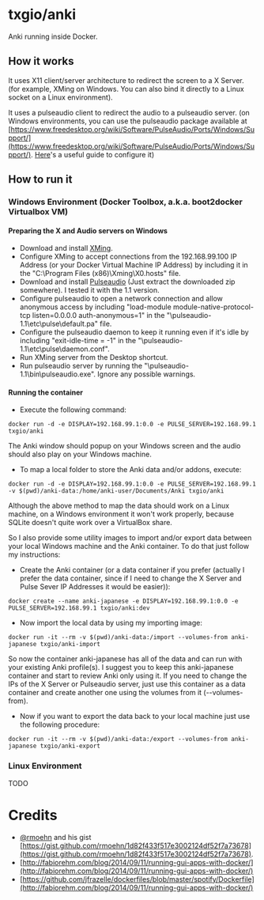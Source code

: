 # txgio/anki
Anki running inside Docker.

## How it works
It uses X11 client/server architecture to redirect the screen to a X Server. (for example, XMing on Windows. You can also bind it directly to a Linux socket on a Linux environment).

It uses a pulseaudio client to redirect the audio to a pulseaudio server. (on Windows environments, you can use the pulseaudio package available at [https://www.freedesktop.org/wiki/Software/PulseAudio/Ports/Windows/Support/](https://www.freedesktop.org/wiki/Software/PulseAudio/Ports/Windows/Support/). [Here](https://parseq.co.uk/wordpress/archives/setting-up-pulseaudio-1-0-beta-for-windows)'s a useful guide to configure it)

## How to run it

### Windows Environment (Docker Toolbox, a.k.a. boot2docker Virtualbox VM)

#### Preparing the X and Audio servers on Windows
* Download and install [XMing](https://sourceforge.net/projects/xming/).
* Configure XMing to accept connections from the 192.168.99.100 IP Address (or your Docker Virtual Machine IP Address) by including it in the "C:\Program Files (x86)\Xming\X0.hosts" file.
* Download and install [Pulseaudio](https://www.freedesktop.org/wiki/Software/PulseAudio/Ports/Windows/Support/) (Just extract the downloaded zip somewhere). I tested it with the 1.1 version.
* Configure pulseaudio to open a network connection and allow anonymous access by including "load-module module-native-protocol-tcp listen=0.0.0.0 auth-anonymous=1" in the "<pulseaudio-extraction-dir>\pulseaudio-1.1\etc\pulse\default.pa" file.
* Configure the pulseaudio daemon to keep it running even if it's idle by including "exit-idle-time = -1" in the "<pulseaudio-extraction-dir>\pulseaudio-1.1\etc\pulse\daemon.conf".
* Run XMing server from the Desktop shortcut.
* Run pulseaudio server by running the "<pulseaudio-extraction-dir>\pulseaudio-1.1\bin\pulseaudio.exe". Ignore any possible warnings.

#### Running the container
* Execute the following command:

```
docker run -d -e DISPLAY=192.168.99.1:0.0 -e PULSE_SERVER=192.168.99.1 txgio/anki
```

The Anki window should popup on your Windows screen and the audio should also play on your Windows machine.

* To map a local folder to store the Anki data and/or addons, execute:

```
docker run -d -e DISPLAY=192.168.99.1:0.0 -e PULSE_SERVER=192.168.99.1 -v $(pwd)/anki-data:/home/anki-user/Documents/Anki txgio/anki
```

Although the above method to map the data should work on a Linux machine, on a Windows environment it won't work properly, because SQLite doesn't quite work over a VirtualBox share.

So I also provide some utility images to import and/or export data between your local Windows machine and the Anki container. To do that just follow my instructions:
* Create the Anki container (or a data container if you prefer (actually I prefer the data container, since if I need to change the X Server and Pulse Sever IP Addresses it would be easier)):

```
docker create --name anki-japanese -e DISPLAY=192.168.99.1:0.0 -e PULSE_SERVER=192.168.99.1 txgio/anki:dev
```

* Now import the local data by using my importing image:

```
docker run -it --rm -v $(pwd)/anki-data:/import --volumes-from anki-japanese txgio/anki-import
```

So now the container anki-japanese has all of the data and can run with your existing Anki profile(s). I suggest you to keep this anki-japanese container and start to review Anki only using it. If you need to change the IPs of the X Server or Pulseaudio server, just use this container as a data container and create another one using the volumes from it (--volumes-from).

* Now if you want to export the data back to your local machine just use the following procedure:

```
docker run -it --rm -v $(pwd)/anki-data:/export --volumes-from anki-japanese txgio/anki-export
```

### Linux Environment
TODO

# Credits
* [@rmoehn](https://github.com/rmoehn) and his gist [https://gist.github.com/rmoehn/1d82f433f517e3002124df52f7a73678](https://gist.github.com/rmoehn/1d82f433f517e3002124df52f7a73678).
* [http://fabiorehm.com/blog/2014/09/11/running-gui-apps-with-docker/](http://fabiorehm.com/blog/2014/09/11/running-gui-apps-with-docker/)
* [https://github.com/jfrazelle/dockerfiles/blob/master/spotify/Dockerfile](http://fabiorehm.com/blog/2014/09/11/running-gui-apps-with-docker/)